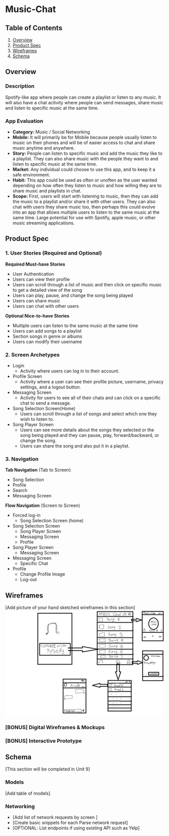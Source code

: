 # Music-Chat

## Table of Contents
1. [Overview](#Overview)
1. [Product Spec](#Product-Spec)
1. [Wireframes](#Wireframes)
2. [Schema](#Schema)

## Overview
### Description
Spotify-like app where people can create a playlist or listen to any music. It will also have a chat activity where people can send messages, share music and listen to specific music at the same time.

### App Evaluation
- **Category:** Music / Social Networking
- **Mobile:** It will primarily be for Mobile because people usually listen to music on their phones and will be of easier access to chat and share music anytime and anywhere.
- **Story:** People can listen to specific music and add the music they like to a playlist. They can also share music with the people they want to and listen to specific music at the same time.
- **Market:** Any individual could choose to use this app, and to keep it a safe environment.
- **Habit:** This app could be used as often or unoften as the user wanted depending on how often they listen to music and how willing they are to share music and playlists in chat.
- **Scope:** First, users will start with listening to music, then they can add the music to a playlist and/or share it with other users. They can also chat with users they share music too, then perhaps this could evolve into an app that allows multiple users to listen to the same music at the same time. Large potential for use with Spotify, apple music, or other music streaming applications.

## Product Spec

### 1. User Stories (Required and Optional)

**Required Must-have Stories**

* User Authentication
* Users can view their profile
* Users can scroll through a list of music and then click on specific music to get a detailed view of the song
* Users can play, pause, and change the song being played
* Users can share music
* Users can chat with other users

**Optional Nice-to-have Stories**

* Multiple users can listen to the same music at the same time
* Users can add songs to a playlist
* Section songs in genre or albums
* Users can modify their username 

### 2. Screen Archetypes

* Login 
   * Activity where users can log in to their account.
* Profile Screen
   * Activity where a user can see their profile picture, username, privacy settings, and a logout button.
* Messaging Screen
  * Activity for users to see all of their chats and can click on a specific chat to send a message.
* Song Selection Screen(Home)
  * Users can scroll through a list of songs and select which one they wish to listen to.
* Song Player Screen
  * Users can see more details about the songs they selected or the song being played and they can pause, play, forward/backward, or change the song.
  * Users can share the song and also put it in a playlist.


### 3. Navigation

**Tab Navigation** (Tab to Screen)

* Song Selection
* Profile
* Search
* Messaging Screen

**Flow Navigation** (Screen to Screen)

* Forced log-in 
   * Song Selection Screen (home)
* Song Selection Screen
   * Song Player Screen
   * Messaging Screen
   * Profile
* Song Player Screen
   * Messaging Screen
* Messaging Screen
   * Specific Chat
* Profile
   * Change Profile Image
   * Log-out


## Wireframes
[Add picture of your hand sketched wireframes in this section]
<img src="wireframe.png" width=600>

### [BONUS] Digital Wireframes & Mockups

### [BONUS] Interactive Prototype

## Schema 
[This section will be completed in Unit 9]
### Models
[Add table of models]
### Networking
- [Add list of network requests by screen ]
- [Create basic snippets for each Parse network request]
- [OPTIONAL: List endpoints if using existing API such as Yelp]

